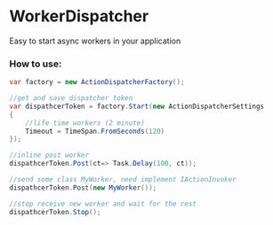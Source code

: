 # WorkerDispatcher
Easy to start async workers in your application

### How to use:

```csharp
var factory = new ActionDispatcherFactory();

//get and save dispatcher token
var dispathcerToken = factory.Start(new ActionDispatcherSettings
{
	//life time workers (2 minute)
	Timeout = TimeSpan.FromSeconds(120)
});

//inline post worker
dispathcerToken.Post(ct=> Task.Delay(100, ct));

//send some class MyWorker, need implement IActionInvoker
dispathcerToken.Post(new MyWorker());

//stop receive new worker and wait for the rest
dispathcerToken.Stop();
```


